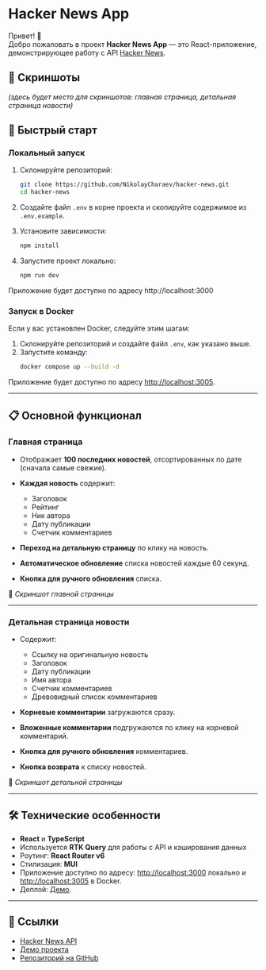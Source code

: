 
# Hacker News App  

Привет! 👋  
Добро пожаловать в проект **Hacker News App** — это React-приложение, демонстрирующее работу с API [Hacker News](https://news.ycombinator.com/).  

## 📸 Скриншоты  
_(здесь будет место для скриншотов: главная страница, детальная страница новости)_  

## 🚀 Быстрый старт  

### Локальный запуск  

1. Склонируйте репозиторий:
   ```bash
   git clone https://github.com/NikolayCharaev/hacker-news.git
   cd hacker-news
   ```

2. Создайте файл `.env` в корне проекта и скопируйте содержимое из `.env.example`.  

3. Установите зависимости:
   ```bash
   npm install
   ```

4. Запустите проект локально:
   ```bash
   npm run dev
   ```
Приложение будет доступно по адресу http://localhost:3000  

### Запуск в Docker  

Если у вас установлен Docker, следуйте этим шагам:  

1. Склонируйте репозиторий и создайте файл `.env`, как указано выше.  
2. Запустите команду:  
   ```bash
   docker compose up --build -d
   ```  

Приложение будет доступно по адресу [http://localhost:3005](http://localhost:3005).  

---

## 📋 Основной функционал  

### Главная страница  

* Отображает **100 последних новостей**, отсортированных по дате (сначала самые свежие).  
* **Каждая новость** содержит:  
  - Заголовок  
  - Рейтинг  
  - Ник автора  
  - Дату публикации  
  - Счетчик комментариев  

* **Переход на детальную страницу** по клику на новость.  
* **Автоматическое обновление** списка новостей каждые 60 секунд.  
* **Кнопка для ручного обновления** списка.  

📸 _Скриншот главной страницы_  

---

### Детальная страница новости  

* Содержит:  
  - Ссылку на оригинальную новость  
  - Заголовок  
  - Дату публикации  
  - Имя автора  
  - Счетчик комментариев  
  - Древовидный список комментариев  

* **Корневые комментарии** загружаются сразу.  
* **Вложенные комментарии** подгружаются по клику на корневой комментарий.  
* **Кнопка для ручного обновления** комментариев.  
* **Кнопка возврата** к списку новостей.  

📸 _Скриншот детальной страницы_  

---

## 🛠️ Технические особенности  

- **React** и **TypeScript**  
- Используется **RTK Query** для работы с API и кэширования данных  
- Роутинг: **React Router v6**  
- Стилизация: **MUI**  
- Приложение доступно по адресу: [http://localhost:3000](http://localhost:3000) локально и [http://localhost:3005](http://localhost:3005) в Docker.  
- Деплой: [Демо](http://176.109.106.168:3005).  

---

## 🔗 Ссылки  

- [Hacker News API](https://github.com/HackerNews/API)  
- [Демо проекта](http://176.109.106.168:3005)  
- [Репозиторий на GitHub](https://github.com/yourusername/hacker-news)  


